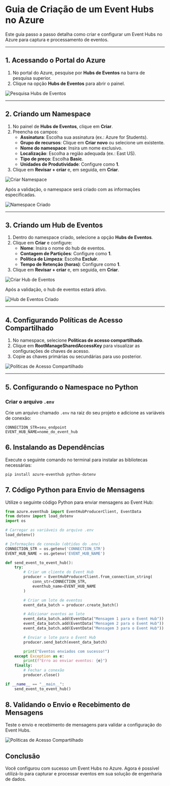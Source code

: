 # Guia de Criação de um Event Hubs no Azure

Este guia passo a passo detalha como criar e configurar um Event Hubs no Azure para captura e processamento de eventos.

---

## 1. Acessando o Portal do Azure

1. No portal do Azure, pesquise por **Hubs de Eventos** na barra de pesquisa superior.
2. Clique na opção **Hubs de Eventos** para abrir o painel.

![Pesquisa Hubs de Eventos](../../picture/Send/01-CriarEventHubs.png)

---

## 2. Criando um Namespace

1. No painel de **Hubs de Eventos**, clique em **Criar**.
2. Preencha os campos:
   - **Assinatura**: Escolha sua assinatura (ex.: Azure for Students).
   - **Grupo de recursos**: Clique em **Criar novo** ou selecione um existente.
   - **Nome do namespace**: Insira um nome exclusivo.
   - **Localização**: Escolha a região adequada (ex.: East US).
   - **Tipo de preço**: Escolha **Basic**.
   - **Unidades de Produtividade**: Configure como **1**.
3. Clique em **Revisar + criar** e, em seguida, em **Criar**.

![Criar Namespace](../../picture/Send/02-CriarNamespace.png)

Após a validação, o namespace será criado com as informações especificadas.

![Namespace Criado](../../picture/Send/04-NamespaceCreiado.png)

---

## 3. Criando um Hub de Eventos

1. Dentro do namespace criado, selecione a opção **Hubs de Eventos**.
2. Clique em **Criar** e configure:
   - **Nome**: Insira o nome do hub de eventos.
   - **Contagem de Partições**: Configure como **1**.
   - **Política de Limpeza**: Escolha **Excluir**.
   - **Tempo de Retenção (horas)**: Configure como **1**.
3. Clique em **Revisar + criar** e, em seguida, em **Criar**.

![Criar Hub de Eventos](../../picture/Send/05-CriarPrimeiroEventHubs.png)

Após a validação, o hub de eventos estará ativo.

![Hub de Eventos Criado](../../picture/Send/09-EventHubsCriadoSucesso.png)

---

## 4. Configurando Políticas de Acesso Compartilhado

1. No namespace, selecione **Políticas de acesso compartilhado**.
2. Clique em **RootManageSharedAccessKey** para visualizar as configurações de chaves de acesso.
3. Copie as chaves primárias ou secundárias para uso posterior.

![Políticas de Acesso Compartilhado](../../picture/Send/13-PoliticasDeAcessoCompartilhado.png)

---

## 5. Configurando o Namespace no Python

### Criar o arquivo `.env`

Crie um arquivo chamado `.env` na raiz do seu projeto e adicione as variáveis de conexão:

```env
CONNECTION_STR=seu_endpoint
EVENT_HUB_NAME=nome_do_event_hub
```

## 6. Instalando as Dependências
Execute o seguinte comando no terminal para instalar as bibliotecas necessárias:
```bah
pip install azure-eventhub python-dotenv
```

## 7. Código Python para Envio de Mensagens
Utilize o seguinte código Python para enviar mensagens ao Event Hub:

```python
from azure.eventhub import EventHubProducerClient, EventData
from dotenv import load_dotenv
import os

# Carregar as variáveis do arquivo .env
load_dotenv()

# Informações de conexão (obtidas do .env)
CONNECTION_STR = os.getenv('CONNECTION_STR')
EVENT_HUB_NAME = os.getenv('EVENT_HUB_NAME')

def send_event_to_event_hub():
    try:
        # Criar um cliente do Event Hub
        producer = EventHubProducerClient.from_connection_string(
            conn_str=CONNECTION_STR,
            eventhub_name=EVENT_HUB_NAME
        )

        # Criar um lote de eventos
        event_data_batch = producer.create_batch()

        # Adicionar eventos ao lote
        event_data_batch.add(EventData("Mensagem 1 para o Event Hub"))
        event_data_batch.add(EventData("Mensagem 2 para o Event Hub"))
        event_data_batch.add(EventData("Mensagem 3 para o Event Hub"))

        # Enviar o lote para o Event Hub
        producer.send_batch(event_data_batch)

        print("Eventos enviados com sucesso!")
    except Exception as e:
        print(f"Erro ao enviar eventos: {e}")
    finally:
        # Fechar a conexão
        producer.close()

if __name__ == "__main__":
    send_event_to_event_hub()
```
## 8. Validando o Envio e Recebimento de Mensagens
Teste o envio e recebimento de mensagens para validar a configuração do Event Hubs.

![Políticas de Acesso Compartilhado](../../picture/Send/16-TesteRealizadoComSucesso.png)

## Conclusão
Você configurou com sucesso um Event Hubs no Azure. Agora é possível utilizá-lo para capturar e processar eventos em sua solução de engenharia de dados.
